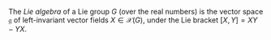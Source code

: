 The *Lie algebra* of a Lie group $G$ (over the real numbers) is the vector space $\mathfrak{g}$ of left-invariant vector fields $X \in \mathcal{X}(G)$, under the Lie bracket $[X, Y] = XY - YX$.
